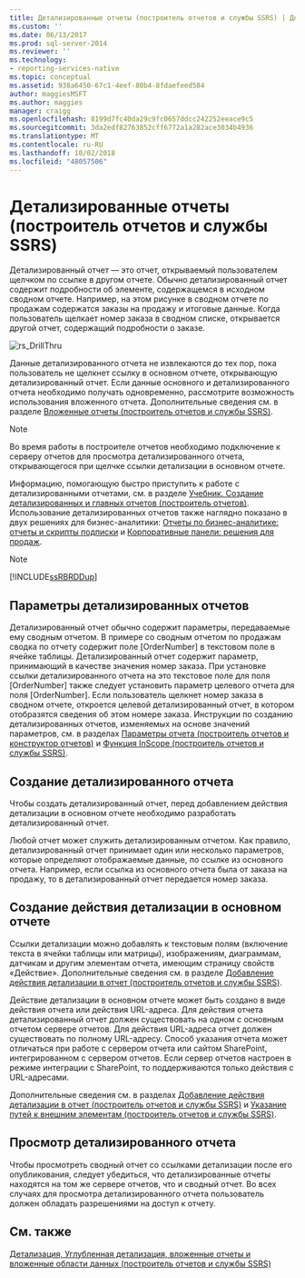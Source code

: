 ```yaml
---
title: Детализированные отчеты (построитель отчетов и службы SSRS) | Документы Майкрософт
ms.custom: ''
ms.date: 06/13/2017
ms.prod: sql-server-2014
ms.reviewer: ''
ms.technology:
- reporting-services-native
ms.topic: conceptual
ms.assetid: 938a6450-67c1-4eef-80b4-8fdaefeed584
author: maggiesMSFT
ms.author: maggies
manager: craigg
ms.openlocfilehash: 8199d7fc40da29c9fc0657ddcc242252eeace9c5
ms.sourcegitcommit: 3da2edf82763852cff6772a1a282ace3034b4936
ms.translationtype: MT
ms.contentlocale: ru-RU
ms.lasthandoff: 10/02/2018
ms.locfileid: "48057506"
---
```

# <a name="drillthrough-reports-report-builder-and-ssrs"></a>Детализированные отчеты (построитель отчетов и службы SSRS)
  Детализированный отчет — это отчет, открываемый пользователем щелчком по ссылке в другом отчете. Обычно детализированный отчет содержит подробности об элементе, содержащемся в исходном сводном отчете. Например, на этом рисунке в сводном отчете по продажам содержатся заказы на продажу и итоговые данные. Когда пользователь щелкает номер заказа в сводном списке, открывается другой отчет, содержащий подробности о заказе.  
  
 ![rs_DrillThru](../media/rs-drillthru.gif "rs_DrillThru")  
  
 Данные детализированного отчета не извлекаются до тех пор, пока пользователь не щелкнет ссылку в основном отчете, открывающую детализированный отчет. Если данные основного и детализированного отчета необходимо получать одновременно, рассмотрите возможность использования вложенного отчета. Дополнительные сведения см. в разделе [Вложенные отчеты (построитель отчетов и службы SSRS)](subreports-report-builder-and-ssrs.md).  
  
> [!NOTE]  
>  Во время работы в построителе отчетов необходимо подключение к серверу отчетов для просмотра детализированного отчета, открывающегося при щелчке ссылки детализации в основном отчете.  
  
 Информацию, помогающую быстро приступить к работе с детализированными отчетами, см. в разделе [Учебник. Создание детализированных и главных отчетов (построитель отчетов)](../tutorial-creating-drillthrough-and-main-reports-report-builder.md). Использование детализированных отчетов также наглядно показано в двух решениях для бизнес-аналитики: [Отчеты по бизнес-аналитике: отчеты и скрипты подписки](http://technet.microsoft.com/bi/ff769487.aspx) и [Корпоративные панели: решения для продаж](http://technet.microsoft.com/bi/ff643005.aspx).  
  
> [!NOTE]  
>  [!INCLUDE[ssRBRDDup](../../includes/ssrbrddup-md.md)]  
  
## <a name="parameters-in-drillthrough-reports"></a>Параметры детализированных отчетов  
 Детализированный отчет обычно содержит параметры, передаваемые ему сводным отчетом. В примере со сводным отчетом по продажам сводка по отчету содержит поле [OrderNumber] в текстовом поле в ячейке таблицы. Детализированный отчет содержит параметр, принимающий в качестве значения номер заказа. При установке ссылки детализированного отчета на это текстовое поле для поля [OrderNumber] также следует установить параметр целевого отчета для поля [OrderNumber]. Если пользователь щелкнет номер заказа в сводном отчете, откроется целевой детализированный отчет, в котором отобразятся сведения об этом номере заказа. Инструкции по созданию детализированных отчетов, изменяемых на основе значений параметров, см. в разделах [Параметры отчета (построитель отчетов и конструктор отчетов)](report-parameters-report-builder-and-report-designer.md) и [Функция InScope (построитель отчетов и службы SSRS)](report-builder-functions-inscope-function.md).  
  
## <a name="designing-the-drillthrough-report"></a>Создание детализированного отчета  
 Чтобы создать детализированный отчет, перед добавлением действия детализации в основном отчете необходимо разработать детализированный отчет.  
  
 Любой отчет может служить детализированным отчетом. Как правило, детализированный отчет принимает один или несколько параметров, которые определяют отображаемые данные, по ссылке из основного отчета. Например, если ссылка из основного отчета была от заказа на продажу, то в детализированный отчет передается номер заказа.  
  
## <a name="creating-a-drillthrough-action-in-the-main-report"></a>Создание действия детализации в основном отчете  
 Ссылки детализации можно добавлять к текстовым полям (включение текста в ячейки таблицы или матрицы), изображениям, диаграммам, датчикам и другим элементам отчета, имеющим страницу свойств «Действие». Дополнительные сведения см. в разделе [Добавление действия детализации в отчет &#40;построитель отчетов и службы SSRS&#41;](add-a-drillthrough-action-on-a-report-report-builder-and-ssrs.md).  
  
 Действие детализации в основном отчете может быть создано в виде действия отчета или действия URL-адреса. Для действия отчета детализированный отчет должен существовать на одном с основным отчетом сервере отчетов. Для действия URL-адреса отчет должен существовать по полному URL-адресу. Способ указания отчета может отличаться при работе с сервером отчета или сайтом SharePoint, интегрированном с сервером отчетов. Если сервер отчетов настроен в режиме интеграции с SharePoint, то поддерживаются только действия с URL-адресами.  
  
 Дополнительные сведения см. в разделах [Добавление действия детализации в отчет (построитель отчетов и службы SSRS)](add-a-drillthrough-action-on-a-report-report-builder-and-ssrs.md) и [Указание путей к внешним элементам (построитель отчетов и службы SSRS)](specifying-paths-to-external-items-report-builder-and-ssrs.md).  
  
## <a name="viewing-a-drillthrough-report"></a>Просмотр детализированного отчета  
 Чтобы просмотреть сводный отчет со ссылками детализации после его опубликования, следует убедиться, что детализированные отчеты находятся на том же сервере отчетов, что и сводный отчет. Во всех случаях для просмотра детализированного отчета пользователь должен обладать разрешениями на доступ к отчету.  
  
## <a name="see-also"></a>См. также  
 [Детализация, Углубленная детализация, вложенные отчеты и вложенные области данных &#40;построитель отчетов и службы SSRS&#41;](drillthrough-drilldown-subreports-and-nested-data-regions.md)  
  
  
